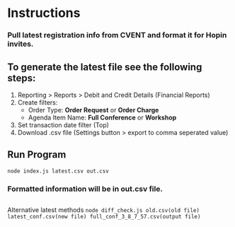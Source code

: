 # Instructions

### Pull latest registration info from CVENT and format it for Hopin invites.

## To generate the latest file see the following steps:

1. Reporting > Reports > Debit and Credit Details (Financial Reports)
2. Create filters:
   - Order Type: <b>Order Request</b> or <b>Order Charge</b>
   - Agenda Item Name: <b>Full Conference</b> or <b>Workshop</b>
3. Set transaction date filter (Top)
4. Download .csv file (Settings button > export to comma seperated value)

## Run Program

`node index.js latest.csv out.csv`

### Formatted information will be in out.csv file.


## 
Alternative latest methods
`node diff_check.js old.csv(old file) latest_conf.csv(new file) full_conf_3_8_7_57.csv(output file)` 
